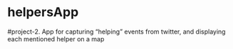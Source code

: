 # helpersApp
#project-2. App for capturing “helping” events from twitter, and displaying each mentioned helper on a map
